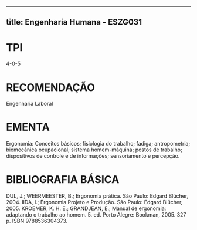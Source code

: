 
---
title: Engenharia Humana - ESZG031 
---

# TPI

4-0-5

# RECOMENDAÇÃO

Engenharia Laboral

# EMENTA

Ergonomia: Conceitos básicos; fisiologia do trabalho; fadiga; antropometria; biomecânica ocupacional; sistema homem-máquina; postos de trabalho; dispositivos de controle e de informações; sensoriamento e percepção.

# BIBLIOGRAFIA BÁSICA

DUL, J.; WEERMEESTER, B.; Ergonomia prática. São Paulo: Edgard Blücher, 2004.
IIDA, I.; Ergonomia Projeto e Produção. São Paulo: Edgard Blücher, 2005.
KROEMER, K. H. E.; GRANDJEAN, E.; Manual de ergonomia: adaptando o trabalho ao homem. 5. ed. Porto Alegre: Bookman, 2005. 327 p. ISBN 9788536304373.
        